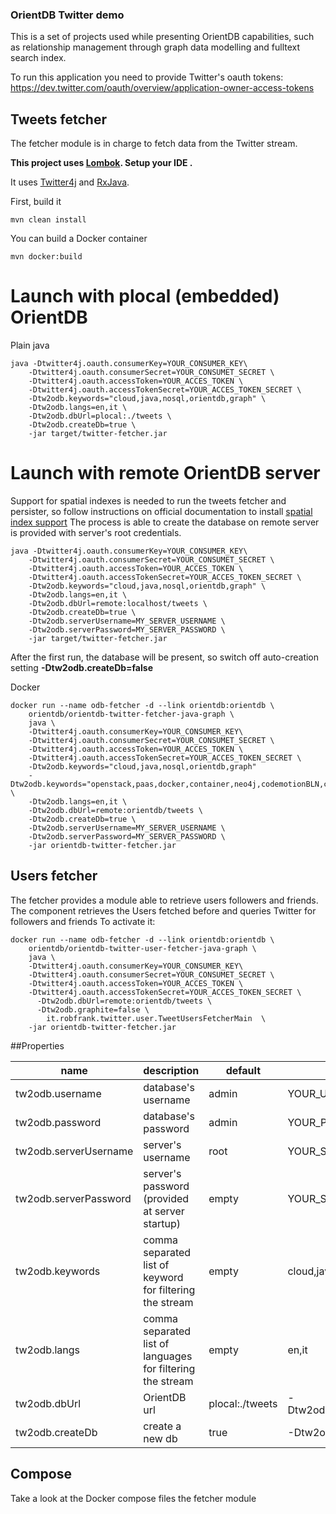### OrientDB Twitter demo

This is a set of projects used while presenting OrientDB capabilities, such as relationship management through graph data modelling and fulltext search index.

To run this application you need to provide Twitter's oauth tokens: https://dev.twitter.com/oauth/overview/application-owner-access-tokens

## Tweets fetcher 

The fetcher module is in charge to fetch data from the Twitter stream. 

**This project uses  [Lombok](https://projectlombok.org/). Setup your IDE .**

It uses [Twitter4j](http://twitter4j.org/) and [RxJava](https://github.com/ReactiveX/RxJava).

First, build it

```
mvn clean install
```

You can build a Docker container
```
mvn docker:build
```
# Launch with **plocal** (embedded) OrientDB

Plain java

```
java -Dtwitter4j.oauth.consumerKey=YOUR_CONSUMER_KEY\
    -Dtwitter4j.oauth.consumerSecret=YOUR_CONSUMET_SECRET \
    -Dtwitter4j.oauth.accessToken=YOUR_ACCES_TOKEN \
    -Dtwitter4j.oauth.accessTokenSecret=YOUR_ACCES_TOKEN_SECRET \
    -Dtw2odb.keywords="cloud,java,nosql,orientdb,graph" \
    -Dtw2odb.langs=en,it \
    -Dtw2odb.dbUrl=plocal:./tweets \
    -Dtw2odb.createDb=true \
    -jar target/twitter-fetcher.jar
```


# Launch with **remote** OrientDB server

Support for spatial indexes is needed to run the tweets fetcher and persister, so follow instructions on official documentation to install [spatial index support](http://orientdb.com/docs/2.2.x/Spatial-Index.html)
The process is able to create the database on remote server is provided with server's root credentials.

```
java -Dtwitter4j.oauth.consumerKey=YOUR_CONSUMER_KEY\
    -Dtwitter4j.oauth.consumerSecret=YOUR_CONSUMET_SECRET \
    -Dtwitter4j.oauth.accessToken=YOUR_ACCES_TOKEN \
    -Dtwitter4j.oauth.accessTokenSecret=YOUR_ACCES_TOKEN_SECRET \
    -Dtw2odb.keywords="cloud,java,nosql,orientdb,graph" \
    -Dtw2odb.langs=en,it \
    -Dtw2odb.dbUrl=remote:localhost/tweets \
    -Dtw2odb.createDb=true \
    -Dtw2odb.serverUsername=MY_SERVER_USERNAME \
    -Dtw2odb.serverPassword=MY_SERVER_PASSWORD \
    -jar target/twitter-fetcher.jar
```

After the first run, the database will be present, so switch off auto-creation setting **-Dtw2odb.createDb=false**  

Docker


```
docker run --name odb-fetcher -d --link orientdb:orientdb \
    orientdb/orientdb-twitter-fetcher-java-graph \
    java \
    -Dtwitter4j.oauth.consumerKey=YOUR_CONSUMER_KEY\
    -Dtwitter4j.oauth.consumerSecret=YOUR_CONSUMET_SECRET \
    -Dtwitter4j.oauth.accessToken=YOUR_ACCES_TOKEN \
    -Dtwitter4j.oauth.accessTokenSecret=YOUR_ACCES_TOKEN_SECRET \
    -Dtw2odb.keywords="cloud,java,nosql,orientdb,graph" 
    -Dtw2odb.keywords="openstack,paas,docker,container,neo4j,codemotionBLN,cloud,java,nosql,orientdb,graph" \
    -Dtw2odb.langs=en,it \
    -Dtw2odb.dbUrl=remote:orientdb/tweets \
    -Dtw2odb.createDb=true \
    -Dtw2odb.serverUsername=MY_SERVER_USERNAME \
    -Dtw2odb.serverPassword=MY_SERVER_PASSWORD \
    -jar orientdb-twitter-fetcher.jar

```

## Users fetcher

The fetcher provides a module able to retrieve users followers and friends. The component retrieves the Users fetched before and queries Twitter for followers and friends
To activate it:

```
docker run --name odb-fetcher -d --link orientdb:orientdb \
    orientdb/orientdb-twitter-user-fetcher-java-graph \
    java \
    -Dtwitter4j.oauth.consumerKey=YOUR_CONSUMER_KEY\
    -Dtwitter4j.oauth.consumerSecret=YOUR_CONSUMET_SECRET \
    -Dtwitter4j.oauth.accessToken=YOUR_ACCES_TOKEN \
    -Dtwitter4j.oauth.accessTokenSecret=YOUR_ACCES_TOKEN_SECRET \
      -Dtw2odb.dbUrl=remote:orientdb/tweets \
      -Dtw2odb.graphite=false \
        it.robfrank.twitter.user.TweetUsersFetcherMain  \
    -jar orientdb-twitter-fetcher.jar

```


##Properties

| name  | description|default | example| 
|---|---|---|---|
| tw2odb.username  | database's username|admin|YOUR_USERNAME |
| tw2odb.password  | database's password|admin|YOUR_PASSWORD |
| tw2odb.serverUsername  | server's username|root|YOUR_SERVER_ROOT_USERNAME |
| tw2odb.serverPassword  | server's password (provided at server startup)|empty|YOUR_SERVER_ROOT_PASSWORD |
| tw2odb.keywords  |comma separated list of keyword for filtering the stream|empty|cloud,java, |
| tw2odb.langs  |comma separated list of languages for filtering the stream|empty| en,it|
| tw2odb.dbUrl  |OrientDB url| plocal:./tweets|-Dtw2odb.dbUrl=plocal:/opt/orientdb/databases/tweets|
| tw2odb.createDb |create a new db| true|-Dtw2odb.createDb=true|

     
## Compose

Take a look at the Docker compose files the fetcher module





